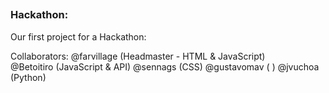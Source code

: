 ##
### Hackathon:

Our first project for a Hackathon:

  Collaborators:
  @farvillage (Headmaster - HTML & JavaScript) <br/>
  @Betoitiro (JavaScript & API)
  @sennags (CSS)
  @gustavomav ( )
  @jvuchoa (Python)
##
